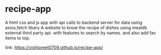 # recipe-app
A html css and js app with api calls to backend server for data using axios,fetch libary
 A website to know the recipe of dishes using mealdb external third party api.
 with features to search by names.
 and also add fav items to top.
 
 link: https://vishipreet0709.github.io/recipe-app/
 
 
 
